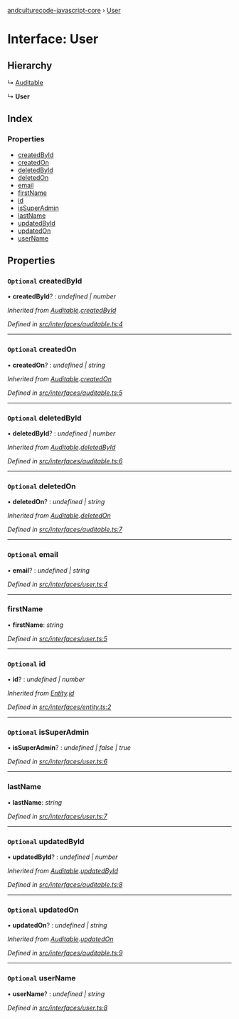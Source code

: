 [andculturecode-javascript-core](../README.md) › [User](user.md)

# Interface: User

## Hierarchy

  ↳ [Auditable](auditable.md)

  ↳ **User**

## Index

### Properties

* [createdById](user.md#optional-createdbyid)
* [createdOn](user.md#optional-createdon)
* [deletedById](user.md#optional-deletedbyid)
* [deletedOn](user.md#optional-deletedon)
* [email](user.md#optional-email)
* [firstName](user.md#firstname)
* [id](user.md#optional-id)
* [isSuperAdmin](user.md#optional-issuperadmin)
* [lastName](user.md#lastname)
* [updatedById](user.md#optional-updatedbyid)
* [updatedOn](user.md#optional-updatedon)
* [userName](user.md#optional-username)

## Properties

### `Optional` createdById

• **createdById**? : *undefined | number*

*Inherited from [Auditable](auditable.md).[createdById](auditable.md#optional-createdbyid)*

*Defined in [src/interfaces/auditable.ts:4](https://github.com/AndcultureCode/AndcultureCode.JavaScript.Core/blob/d084ed3/src/interfaces/auditable.ts#L4)*

___

### `Optional` createdOn

• **createdOn**? : *undefined | string*

*Inherited from [Auditable](auditable.md).[createdOn](auditable.md#optional-createdon)*

*Defined in [src/interfaces/auditable.ts:5](https://github.com/AndcultureCode/AndcultureCode.JavaScript.Core/blob/d084ed3/src/interfaces/auditable.ts#L5)*

___

### `Optional` deletedById

• **deletedById**? : *undefined | number*

*Inherited from [Auditable](auditable.md).[deletedById](auditable.md#optional-deletedbyid)*

*Defined in [src/interfaces/auditable.ts:6](https://github.com/AndcultureCode/AndcultureCode.JavaScript.Core/blob/d084ed3/src/interfaces/auditable.ts#L6)*

___

### `Optional` deletedOn

• **deletedOn**? : *undefined | string*

*Inherited from [Auditable](auditable.md).[deletedOn](auditable.md#optional-deletedon)*

*Defined in [src/interfaces/auditable.ts:7](https://github.com/AndcultureCode/AndcultureCode.JavaScript.Core/blob/d084ed3/src/interfaces/auditable.ts#L7)*

___

### `Optional` email

• **email**? : *undefined | string*

*Defined in [src/interfaces/user.ts:4](https://github.com/AndcultureCode/AndcultureCode.JavaScript.Core/blob/d084ed3/src/interfaces/user.ts#L4)*

___

###  firstName

• **firstName**: *string*

*Defined in [src/interfaces/user.ts:5](https://github.com/AndcultureCode/AndcultureCode.JavaScript.Core/blob/d084ed3/src/interfaces/user.ts#L5)*

___

### `Optional` id

• **id**? : *undefined | number*

*Inherited from [Entity](entity.md).[id](entity.md#optional-id)*

*Defined in [src/interfaces/entity.ts:2](https://github.com/AndcultureCode/AndcultureCode.JavaScript.Core/blob/d084ed3/src/interfaces/entity.ts#L2)*

___

### `Optional` isSuperAdmin

• **isSuperAdmin**? : *undefined | false | true*

*Defined in [src/interfaces/user.ts:6](https://github.com/AndcultureCode/AndcultureCode.JavaScript.Core/blob/d084ed3/src/interfaces/user.ts#L6)*

___

###  lastName

• **lastName**: *string*

*Defined in [src/interfaces/user.ts:7](https://github.com/AndcultureCode/AndcultureCode.JavaScript.Core/blob/d084ed3/src/interfaces/user.ts#L7)*

___

### `Optional` updatedById

• **updatedById**? : *undefined | number*

*Inherited from [Auditable](auditable.md).[updatedById](auditable.md#optional-updatedbyid)*

*Defined in [src/interfaces/auditable.ts:8](https://github.com/AndcultureCode/AndcultureCode.JavaScript.Core/blob/d084ed3/src/interfaces/auditable.ts#L8)*

___

### `Optional` updatedOn

• **updatedOn**? : *undefined | string*

*Inherited from [Auditable](auditable.md).[updatedOn](auditable.md#optional-updatedon)*

*Defined in [src/interfaces/auditable.ts:9](https://github.com/AndcultureCode/AndcultureCode.JavaScript.Core/blob/d084ed3/src/interfaces/auditable.ts#L9)*

___

### `Optional` userName

• **userName**? : *undefined | string*

*Defined in [src/interfaces/user.ts:8](https://github.com/AndcultureCode/AndcultureCode.JavaScript.Core/blob/d084ed3/src/interfaces/user.ts#L8)*

